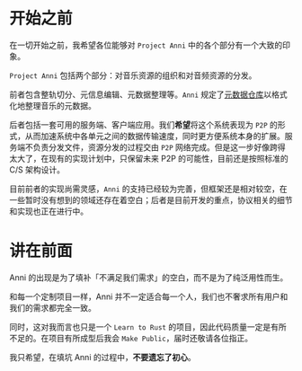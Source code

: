 # 开始之前

在一切开始之前，我希望各位能够对 `Project Anni` 中的各个部分有一个大致的印象。

`Project Anni` 包括两个部分：对音乐资源的组织和对音频资源的分发。

前者包含整轨切分、元信息编辑、元数据整理等。`Anni` 规定了[元数据仓库](../02.metadata-repository/00.readme.md)以格式化地整理音乐的元数据。

后者包括一套可用的服务端、客户端应用。我们**希望**将这个系统表现为 `P2P` 的形式，从而加速系统中各单元之间的数据传输速度，同时更方便系统本身的扩展。服务端不负责分发文件，资源分发的过程交由 `P2P` 网络完成。但是这一步好像跨得太大了，在现有的实现计划中，只保留未来 P2P 的可能性，目前还是按照标准的 C/S 架构设计。

目前前者的实现尚需灵感，`Anni` 的支持已经较为完善，但框架还是相对较空，在一些暂时没有想到的领域还存在着空白；后者是目前开发的重点，协议相关的细节和实现也正在进行中。

# 讲在前面

Anni 的出现是为了填补「不满足我们需求」的空白，而不是为了纯泛用性而生。

和每一个定制项目一样，Anni 并不一定适合每一个人，我们也不奢求所有用户和我们的需求都完全一致。

同时，这对我而言也只是一个 `Learn to Rust` 的项目，因此代码质量一定是有所不足的。在项目有所成型后我会 `Make Public`，届时还敬请各位指正。

我只希望，在填坑 Anni 的过程中，**不要遗忘了初心**。
